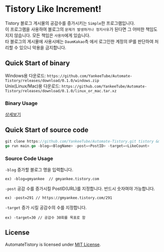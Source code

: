 # Tistory Like Increment!
Tistory 블로그 게시물의 공감수를 증가시키는 `Simple`한 프로그램입니다.  
이 프로그램을 사용하여 블로그의 `문제가 발생하거나 정지사유`가 된다면 그 어떠한 책임도 지지 않습니다. 모든 책임은 `사용자`에게 있습니다.   
타 블로그의 게시물에 사용시에는 `DaumKakao`측 에서 로그인한 계정의 IP를 판단하여 처리할 수 있으니 악용을 금지합니다.  

  
## Quick Start of binary
Windows용 다운로드: `https://github.com/YankeeTube/Automate-Tistory/releases/download/0.1.0/windows.zip`  
Unix(Linux/Mac)용 다운로드: `https://github.com/YankeeTube/Automate-Tistory/releases/download/0.1.0/linux_or_mac.tar.xz`  
  
  
### Binary Usage  
[상세보기](https://gmyankee.tistory.com/292)
  
  
## Quick Start of source code
```go
git clone https://github.com/YankeeTube/Automate-Tistory.git tistory && cd tistory && \
go run main.go -blog=<BlogName> -post=<PostID> -target=<LikeCount>
```  
  
### Source Code Usage
`-blog` 증가할 블로그 명을 입력합니다.   
```
ex) -blog=gmyankee  // gmyankee.tistory.com
```
  
  
`-post` 공감 수를 증가시킬 PostID(URL)를 지정합니다. 반드시 숫자여야 가능합니다.  
```
ex) -post=291 // https://gmyankee.tistory.com/291
```
  
  
`-target` 증가 시킬 공감수의 수를 지정합니다.  
```
ex) -target=30 // 공감수 30회를 목표로 함
```

  
  
## License
AutomateTistory is licensed under [MIT License](https://github.com/YankeeTube/Automate-Tistory/blob/master/LICENSE).
